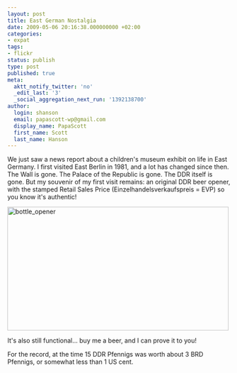 ```yaml
---
layout: post
title: East German Nostalgia
date: 2009-05-06 20:16:38.000000000 +02:00
categories:
- expat
tags:
- flickr
status: publish
type: post
published: true
meta:
  aktt_notify_twitter: 'no'
  _edit_last: '3'
  _social_aggregation_next_run: '1392138700'
author:
  login: shanson
  email: papascott-wp@gmail.com
  display_name: PapaScott
  first_name: Scott
  last_name: Hanson
---
```

<p>We just saw a news report about a children's museum exhibit on life in East Germany. I first visited East Berlin in 1981, and a lot has changed since then. The Wall is gone. The Palace of the Republic is gone. The DDR itself is gone. But my souvenir of my first visit remains: an original DDR beer opener, with the stamped Retail Sales Price (Einzelhandelsverkaufspreis = EVP) so you know it's authentic!</p>
<p><a href="http://www.flickr.com/photos/51035717986@N01/3507455217" title="View 'bottle_opener' on Flickr.com"><img src="4.static.flickr.com/3302/3507455217_5afa1f186a.jpg" alt="bottle_opener" border="0" width="500" height="279" /></a></p>
<p>It's also still functional... buy me a beer, and I can prove it to you! </p>
<p>For the record, at the time 15 DDR Pfennigs was worth about 3 BRD Pfennigs, or somewhat less than 1 US cent.</p>
